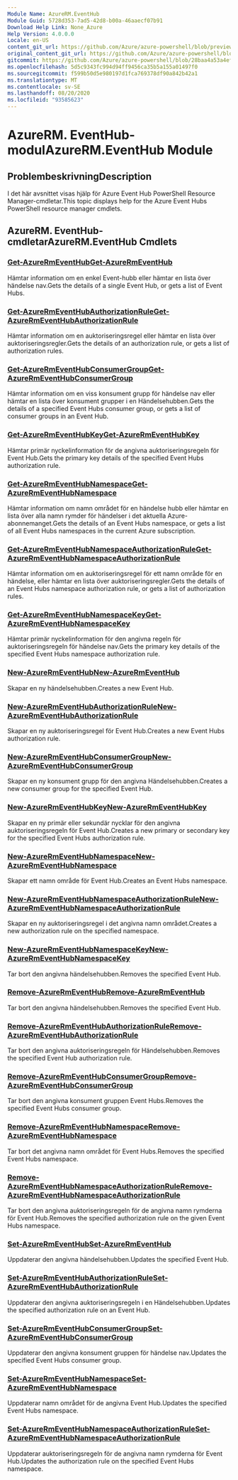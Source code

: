 ```yaml
---
Module Name: AzureRM.EventHub
Module Guid: 5728d353-7ad5-42d8-b00a-46aaecf07b91
Download Help Link: None_Azure
Help Version: 4.0.0.0
Locale: en-US
content_git_url: https://github.com/Azure/azure-powershell/blob/preview/src/ResourceManager/EventHub/Commands.EventHub/help/AzureRM.EventHub.md
original_content_git_url: https://github.com/Azure/azure-powershell/blob/preview/src/ResourceManager/EventHub/Commands.EventHub/help/AzureRM.EventHub.md
gitcommit: https://github.com/Azure/azure-powershell/blob/28baa4a53a4efceb1197c032a8db08e199f0858d
ms.openlocfilehash: 5d5c9343fc994d94ff9456ca35b5a155a01497f0
ms.sourcegitcommit: f599b50d5e980197d1fca769378df90a842b42a1
ms.translationtype: MT
ms.contentlocale: sv-SE
ms.lasthandoff: 08/20/2020
ms.locfileid: "93585623"
---
```

# <span data-ttu-id="b9c94-101">AzureRM. EventHub-modul</span><span class="sxs-lookup"><span data-stu-id="b9c94-101">AzureRM.EventHub Module</span></span>
## <span data-ttu-id="b9c94-102">Problembeskrivning</span><span class="sxs-lookup"><span data-stu-id="b9c94-102">Description</span></span>
<span data-ttu-id="b9c94-103">I det här avsnittet visas hjälp för Azure Event Hub PowerShell Resource Manager-cmdletar.</span><span class="sxs-lookup"><span data-stu-id="b9c94-103">This topic displays help for the Azure Event Hubs PowerShell resource manager cmdlets.</span></span>

## <span data-ttu-id="b9c94-104">AzureRM. EventHub-cmdletar</span><span class="sxs-lookup"><span data-stu-id="b9c94-104">AzureRM.EventHub Cmdlets</span></span>
### [<span data-ttu-id="b9c94-105">Get-AzureRmEventHub</span><span class="sxs-lookup"><span data-stu-id="b9c94-105">Get-AzureRmEventHub</span></span>](Get-AzureRmEventHub.md)
<span data-ttu-id="b9c94-106">Hämtar information om en enkel Event-hubb eller hämtar en lista över händelse nav.</span><span class="sxs-lookup"><span data-stu-id="b9c94-106">Gets the details of a single Event Hub, or gets a list of Event Hubs.</span></span>

### [<span data-ttu-id="b9c94-107">Get-AzureRmEventHubAuthorizationRule</span><span class="sxs-lookup"><span data-stu-id="b9c94-107">Get-AzureRmEventHubAuthorizationRule</span></span>](Get-AzureRmEventHubAuthorizationRule.md)
<span data-ttu-id="b9c94-108">Hämtar information om en auktoriseringsregel eller hämtar en lista över auktoriseringsregler.</span><span class="sxs-lookup"><span data-stu-id="b9c94-108">Gets the details of an authorization rule, or gets a list of authorization rules.</span></span>

### [<span data-ttu-id="b9c94-109">Get-AzureRmEventHubConsumerGroup</span><span class="sxs-lookup"><span data-stu-id="b9c94-109">Get-AzureRmEventHubConsumerGroup</span></span>](Get-AzureRmEventHubConsumerGroup.md)
<span data-ttu-id="b9c94-110">Hämtar information om en viss konsument grupp för händelse nav eller hämtar en lista över konsument grupper i en Händelsehubben.</span><span class="sxs-lookup"><span data-stu-id="b9c94-110">Gets the details of a specified Event Hubs consumer group, or gets a list of consumer groups in an Event Hub.</span></span>

### [<span data-ttu-id="b9c94-111">Get-AzureRmEventHubKey</span><span class="sxs-lookup"><span data-stu-id="b9c94-111">Get-AzureRmEventHubKey</span></span>](Get-AzureRmEventHubKey.md)
<span data-ttu-id="b9c94-112">Hämtar primär nyckelinformation för de angivna auktoriseringsregeln för Event Hub.</span><span class="sxs-lookup"><span data-stu-id="b9c94-112">Gets the primary key details of the specified Event Hubs authorization rule.</span></span>

### [<span data-ttu-id="b9c94-113">Get-AzureRmEventHubNamespace</span><span class="sxs-lookup"><span data-stu-id="b9c94-113">Get-AzureRmEventHubNamespace</span></span>](Get-AzureRmEventHubNamespace.md)
<span data-ttu-id="b9c94-114">Hämtar information om namn området för en händelse hubb eller hämtar en lista över alla namn rymder för händelser i det aktuella Azure-abonnemanget.</span><span class="sxs-lookup"><span data-stu-id="b9c94-114">Gets the details of an Event Hubs namespace, or gets a list of all Event Hubs namespaces in the current Azure subscription.</span></span>

### [<span data-ttu-id="b9c94-115">Get-AzureRmEventHubNamespaceAuthorizationRule</span><span class="sxs-lookup"><span data-stu-id="b9c94-115">Get-AzureRmEventHubNamespaceAuthorizationRule</span></span>](Get-AzureRmEventHubNamespaceAuthorizationRule.md)
<span data-ttu-id="b9c94-116">Hämtar information om en auktoriseringsregel för ett namn område för en händelse, eller hämtar en lista över auktoriseringsregler.</span><span class="sxs-lookup"><span data-stu-id="b9c94-116">Gets the details of an Event Hubs namespace authorization rule, or gets a list of authorization rules.</span></span>

### [<span data-ttu-id="b9c94-117">Get-AzureRmEventHubNamespaceKey</span><span class="sxs-lookup"><span data-stu-id="b9c94-117">Get-AzureRmEventHubNamespaceKey</span></span>](Get-AzureRmEventHubNamespaceKey.md)
<span data-ttu-id="b9c94-118">Hämtar primär nyckelinformation för den angivna regeln för auktoriseringsregeln för händelse nav.</span><span class="sxs-lookup"><span data-stu-id="b9c94-118">Gets the primary key details of the specified Event Hubs namespace authorization rule.</span></span>

### [<span data-ttu-id="b9c94-119">New-AzureRmEventHub</span><span class="sxs-lookup"><span data-stu-id="b9c94-119">New-AzureRmEventHub</span></span>](New-AzureRmEventHub.md)
<span data-ttu-id="b9c94-120">Skapar en ny händelsehubben.</span><span class="sxs-lookup"><span data-stu-id="b9c94-120">Creates a new Event Hub.</span></span>

### [<span data-ttu-id="b9c94-121">New-AzureRmEventHubAuthorizationRule</span><span class="sxs-lookup"><span data-stu-id="b9c94-121">New-AzureRmEventHubAuthorizationRule</span></span>](New-AzureRmEventHubAuthorizationRule.md)
<span data-ttu-id="b9c94-122">Skapar en ny auktoriseringsregel för Event Hub.</span><span class="sxs-lookup"><span data-stu-id="b9c94-122">Creates a new Event Hubs authorization rule.</span></span>

### [<span data-ttu-id="b9c94-123">New-AzureRmEventHubConsumerGroup</span><span class="sxs-lookup"><span data-stu-id="b9c94-123">New-AzureRmEventHubConsumerGroup</span></span>](New-AzureRmEventHubConsumerGroup.md)
<span data-ttu-id="b9c94-124">Skapar en ny konsument grupp för den angivna Händelsehubben.</span><span class="sxs-lookup"><span data-stu-id="b9c94-124">Creates a new consumer group for the specified Event Hub.</span></span>

### [<span data-ttu-id="b9c94-125">New-AzureRmEventHubKey</span><span class="sxs-lookup"><span data-stu-id="b9c94-125">New-AzureRmEventHubKey</span></span>](New-AzureRmEventHubKey.md)
<span data-ttu-id="b9c94-126">Skapar en ny primär eller sekundär nycklar för den angivna auktoriseringsregeln för Event Hub.</span><span class="sxs-lookup"><span data-stu-id="b9c94-126">Creates a new primary or secondary key for the specified Event Hubs authorization rule.</span></span>

### [<span data-ttu-id="b9c94-127">New-AzureRmEventHubNamespace</span><span class="sxs-lookup"><span data-stu-id="b9c94-127">New-AzureRmEventHubNamespace</span></span>](New-AzureRmEventHubNamespace.md)
<span data-ttu-id="b9c94-128">Skapar ett namn område för Event Hub.</span><span class="sxs-lookup"><span data-stu-id="b9c94-128">Creates an Event Hubs namespace.</span></span>

### [<span data-ttu-id="b9c94-129">New-AzureRmEventHubNamespaceAuthorizationRule</span><span class="sxs-lookup"><span data-stu-id="b9c94-129">New-AzureRmEventHubNamespaceAuthorizationRule</span></span>](New-AzureRmEventHubNamespaceAuthorizationRule.md)
<span data-ttu-id="b9c94-130">Skapar en ny auktoriseringsregel i det angivna namn området.</span><span class="sxs-lookup"><span data-stu-id="b9c94-130">Creates a new authorization rule on the specified namespace.</span></span>

### [<span data-ttu-id="b9c94-131">New-AzureRmEventHubNamespaceKey</span><span class="sxs-lookup"><span data-stu-id="b9c94-131">New-AzureRmEventHubNamespaceKey</span></span>](New-AzureRmEventHubNamespaceKey.md)
<span data-ttu-id="b9c94-132">Tar bort den angivna händelsehubben.</span><span class="sxs-lookup"><span data-stu-id="b9c94-132">Removes the specified Event Hub.</span></span>

### [<span data-ttu-id="b9c94-133">Remove-AzureRmEventHub</span><span class="sxs-lookup"><span data-stu-id="b9c94-133">Remove-AzureRmEventHub</span></span>](Remove-AzureRmEventHub.md)
<span data-ttu-id="b9c94-134">Tar bort den angivna händelsehubben.</span><span class="sxs-lookup"><span data-stu-id="b9c94-134">Removes the specified Event Hub.</span></span>

### [<span data-ttu-id="b9c94-135">Remove-AzureRmEventHubAuthorizationRule</span><span class="sxs-lookup"><span data-stu-id="b9c94-135">Remove-AzureRmEventHubAuthorizationRule</span></span>](Remove-AzureRmEventHubAuthorizationRule.md)
<span data-ttu-id="b9c94-136">Tar bort den angivna auktoriseringsregeln för Händelsehubben.</span><span class="sxs-lookup"><span data-stu-id="b9c94-136">Removes the specified Event Hub authorization rule.</span></span>

### [<span data-ttu-id="b9c94-137">Remove-AzureRmEventHubConsumerGroup</span><span class="sxs-lookup"><span data-stu-id="b9c94-137">Remove-AzureRmEventHubConsumerGroup</span></span>](Remove-AzureRmEventHubConsumerGroup.md)
<span data-ttu-id="b9c94-138">Tar bort den angivna konsument gruppen Event Hubs.</span><span class="sxs-lookup"><span data-stu-id="b9c94-138">Removes the specified Event Hubs consumer group.</span></span>

### [<span data-ttu-id="b9c94-139">Remove-AzureRmEventHubNamespace</span><span class="sxs-lookup"><span data-stu-id="b9c94-139">Remove-AzureRmEventHubNamespace</span></span>](Remove-AzureRmEventHubNamespace.md)
<span data-ttu-id="b9c94-140">Tar bort det angivna namn området för Event Hubs.</span><span class="sxs-lookup"><span data-stu-id="b9c94-140">Removes the specified Event Hubs namespace.</span></span>

### [<span data-ttu-id="b9c94-141">Remove-AzureRmEventHubNamespaceAuthorizationRule</span><span class="sxs-lookup"><span data-stu-id="b9c94-141">Remove-AzureRmEventHubNamespaceAuthorizationRule</span></span>](Remove-AzureRmEventHubNamespaceAuthorizationRule.md)
<span data-ttu-id="b9c94-142">Tar bort den angivna auktoriseringsregeln för de angivna namn rymderna för Event Hub.</span><span class="sxs-lookup"><span data-stu-id="b9c94-142">Removes the specified authorization rule on the given Event Hubs namespace.</span></span>

### [<span data-ttu-id="b9c94-143">Set-AzureRmEventHub</span><span class="sxs-lookup"><span data-stu-id="b9c94-143">Set-AzureRmEventHub</span></span>](Set-AzureRmEventHub.md)
<span data-ttu-id="b9c94-144">Uppdaterar den angivna händelsehubben.</span><span class="sxs-lookup"><span data-stu-id="b9c94-144">Updates the specified Event Hub.</span></span>

### [<span data-ttu-id="b9c94-145">Set-AzureRmEventHubAuthorizationRule</span><span class="sxs-lookup"><span data-stu-id="b9c94-145">Set-AzureRmEventHubAuthorizationRule</span></span>](Set-AzureRmEventHubAuthorizationRule.md)
<span data-ttu-id="b9c94-146">Uppdaterar den angivna auktoriseringsregeln i en Händelsehubben.</span><span class="sxs-lookup"><span data-stu-id="b9c94-146">Updates the specified authorization rule on an Event Hub.</span></span>

### [<span data-ttu-id="b9c94-147">Set-AzureRmEventHubConsumerGroup</span><span class="sxs-lookup"><span data-stu-id="b9c94-147">Set-AzureRmEventHubConsumerGroup</span></span>](Set-AzureRmEventHubConsumerGroup.md)
<span data-ttu-id="b9c94-148">Uppdaterar den angivna konsument gruppen för händelse nav.</span><span class="sxs-lookup"><span data-stu-id="b9c94-148">Updates the specified Event Hubs consumer group.</span></span>

### [<span data-ttu-id="b9c94-149">Set-AzureRmEventHubNamespace</span><span class="sxs-lookup"><span data-stu-id="b9c94-149">Set-AzureRmEventHubNamespace</span></span>](Set-AzureRmEventHubNamespace.md)
<span data-ttu-id="b9c94-150">Uppdaterar namn området för de angivna Event Hub.</span><span class="sxs-lookup"><span data-stu-id="b9c94-150">Updates the specified Event Hubs namespace.</span></span>

### [<span data-ttu-id="b9c94-151">Set-AzureRmEventHubNamespaceAuthorizationRule</span><span class="sxs-lookup"><span data-stu-id="b9c94-151">Set-AzureRmEventHubNamespaceAuthorizationRule</span></span>](Set-AzureRmEventHubNamespaceAuthorizationRule.md)
<span data-ttu-id="b9c94-152">Uppdaterar auktoriseringsregeln för de angivna namn rymderna för Event Hub.</span><span class="sxs-lookup"><span data-stu-id="b9c94-152">Updates the authorization rule on the specified Event Hubs namespace.</span></span>
